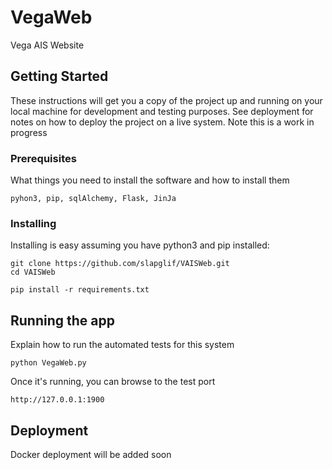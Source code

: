 # VegaWeb

Vega AIS Website

## Getting Started

These instructions will get you a copy of the project up and running on your local machine for development and testing purposes. 
See deployment for notes on how to deploy the project on a live system. Note this is a work in progress

### Prerequisites

What things you need to install the software and how to install them

```
pyhon3, pip, sqlAlchemy, Flask, JinJa
```

### Installing

Installing is easy assuming you have python3 and pip installed:

```
git clone https://github.com/slapglif/VAISWeb.git
cd VAISWeb
```
```
pip install -r requirements.txt
```

## Running the app

Explain how to run the automated tests for this system

```
python VegaWeb.py
```

Once it's running, you can browse to the test port

```
http://127.0.0.1:1900
```

## Deployment

Docker deployment will be added soon
